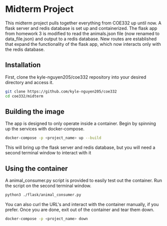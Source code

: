 # Midterm Project                                                                                                                        
This midterm project pulls together everything from COE332 up until now. A flask server and redis database is set up and containerized. The flask app from homework 3 is modified to read the animals.json file (now renamed to data_file.json) and output to a redis database. New routes are established that expand the functionality of the flask app, which now interacts only with the redis database.
                                                                                                                                 
## Installation

 First, clone the kyle-nguyen205/coe332 repository into your desired directory and access it.           
```bash
git clone https://github.com/kyle-nguyen205/coe332
cd coe332/midterm
```                                                                                                                                                            
## Building the image

The app is designed to only operate inside a container. Begin by spinning up the services with docker-compose.

```bash
docker-compose -p <project_name> up --build
```
This will bring up the flask server and redis database, but you will need a second terminal window to interact with it


## Using the container
A animal_consumer.py script is provided to easily test out the container. Run the script on the second terminal window.
```bash
python3 ./flask/animal_consumer.py
```
You can also curl the URL's and interact with the container manually, if you prefer. Once you are done, exit out of the container and tear them down.

```bash
docker-compose -p <project_name> down
```
